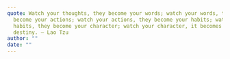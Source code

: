 ```yaml
---
quote: Watch your thoughts, they become your words; watch your words, they
  become your actions; watch your actions, they become your habits; watch your
  habits, they become your character; watch your character, it becomes your
  destiny. — Lao Tzu
author: ""
date: ""
---
```

